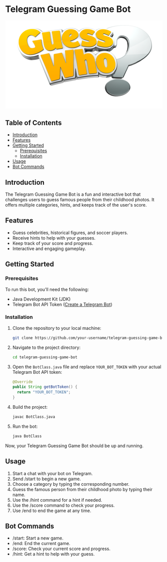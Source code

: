 # Telegram Guessing Game Bot

![Bot Preview](/start.jpg)

## Table of Contents
- [Introduction](#introduction)
- [Features](#features)
- [Getting Started](#getting-started)
  - [Prerequisites](#prerequisites)
  - [Installation](#installation)
- [Usage](#usage)
- [Bot Commands](#bot-commands)

## Introduction

The Telegram Guessing Game Bot is a fun and interactive bot that challenges users to guess famous people from their childhood photos. It offers multiple categories, hints, and keeps track of the user's score.

## Features

- Guess celebrities, historical figures, and soccer players.
- Receive hints to help with your guesses.
- Keep track of your score and progress.
- Interactive and engaging gameplay.

## Getting Started

### Prerequisites

To run this bot, you'll need the following:

- Java Development Kit (JDK)
- Telegram Bot API Token ([Create a Telegram Bot](https://core.telegram.org/bots#botfather))

### Installation

1. Clone the repository to your local machine:

   ```bash
   git clone https://github.com/your-username/telegram-guessing-game-bot.git

2. Navigate to the project directory:

    ```bash
    cd telegram-guessing-game-bot

3. Open the `BotClass.java` file and replace `YOUR_BOT_TOKEN` with your actual Telegram Bot API token:

    ```java
    @Override
    public String getBotToken() {
      return "YOUR_BOT_TOKEN";
    }

4. Build the project:

    ```bash
    javac BotClass.java

5. Run the bot:

    ```bash
    java BotClass

Now, your Telegram Guessing Game Bot should be up and running.

## Usage

1. Start a chat with your bot on Telegram.
2. Send /start to begin a new game.
3. Choose a category by typing the corresponding number.
4. Guess the famous person from their childhood photo by typing their name.
5. Use the /hint command for a hint if needed.
6. Use the /score command to check your progress.
7. Use /end to end the game at any time.

## Bot Commands

- /start: Start a new game.
- /end: End the current game.
- /score: Check your current score and progress.
- /hint: Get a hint to help with your guess.
